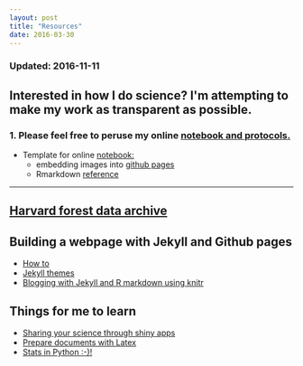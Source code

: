 ```yaml
---
layout: post
title: "Resources"
date: 2016-03-30
---
```

### Updated: 2016-11-11

## Interested in how I do science? I'm attempting to make my work as transparent as possible.

### 1. Please feel free to peruse my online [notebook and protocols.](https://adnguyen.github.io/Notebooks_and_Protocols/)

* Template for online [notebook:](https://github.com/adnguyen/adnguyen.github.io/blob/master/_posts/20160421_online_notebook.md)  
	* embedding images into [github pages](http://solutionoptimist.com/2013/12/28/awesome-github-tricks/)    
	* Rmarkdown [reference](http://rmarkdown.rstudio.com/index.html)    




---------


## <a href="http://harvardforest.fas.harvard.edu/harvard-forest-data-archive">Harvard forest data archive</a>

## Building a webpage with Jekyll and Github pages      
* <a href="https://www.smashingmagazine.com/2014/08/build-blog-jekyll-github-pages/">How to</a>     
* <a href="http://jekyllthemes.org/">Jekyll themes</a>  
* <a href="http://brooksandrew.github.io/simpleblog/articles/blogging-with-r-markdown-and-jekyll-using-knitr/">Blogging with Jekyll and R markdown using knitr</a>   

## Things for me to learn
* <a href="http://shiny.rstudio.com/tutorial/lesson7/">Sharing your science through shiny apps</a>
* <a href="http://www.latextemplates.com/">Prepare documents with Latex</a>
* <a href="https://github.com/ujjwalkarn/DataSciencePython">Stats in Python :-)!</a>
